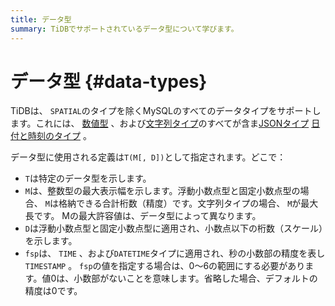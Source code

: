 ```yaml
---
title: データ型
summary: TiDBでサポートされているデータ型について学びます。
---
```


# データ型 {#data-types}

TiDBは、 `SPATIAL`のタイプを除くMySQLのすべてのデータタイプをサポートします。これには、 [数値型](/data-type-numeric.md) 、および[文字列タイプ](/data-type-string.md)のすべてが含ま[JSONタイプ](/data-type-json.md) [日付と時刻のタイプ](/data-type-date-and-time.md) 。

データ型に使用される定義は`T(M[, D])`として指定されます。どこで：

-   `T`は特定のデータ型を示します。
-   `M`は、整数型の最大表示幅を示します。浮動小数点型と固定小数点型の場合、 `M`は格納できる合計桁数（精度）です。文字列タイプの場合、 `M`が最大長です。 Mの最大許容値は、データ型によって異なります。
-   `D`は浮動小数点型と固定小数点型に適用され、小数点以下の桁数（スケール）を示します。
-   `fsp`は、 `TIME` 、および`DATETIME`タイプに適用され、秒の小数部の精度を表し`TIMESTAMP` 。 `fsp`の値を指定する場合は、0〜6の範囲にする必要があります。値0は、小数部がないことを意味します。省略した場合、デフォルトの精度は0です。
